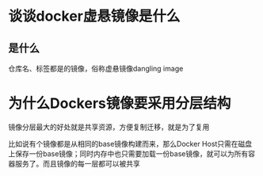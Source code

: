 # 谈谈docker虚悬镜像是什么
## 是什么
仓库名、标签都是<none>的镜像，俗称虚悬镜像dangling image



# 为什么Dockers镜像要采用分层结构

镜像分层最大的好处就是共享资源，方便复制迁移，就是为了复用

比如说有个镜像都是从相同的base镜像构建而来，那么Docker Host只需在磁盘上保存一份base镜像；同时内存中也只需要加载一份base镜像，就可以为所有容器服务了。而且镜像的每一层都可以被共享



